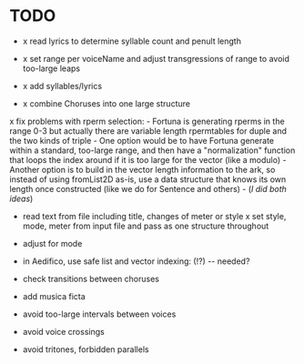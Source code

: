 # TODO

- x read lyrics to determine syllable count and penult length

- x set range per voiceName and adjust transgressions of range to avoid
  too-large leaps
- x add syllables/lyrics
- x combine Choruses into one large structure

x fix problems with rperm selection:
    - Fortuna is generating rperms in the range 0-3 but actually there are
      variable length rpermtables for duple and the two kinds of triple
    - One option would be to have Fortuna generate within a standard,
      too-large range, and then have a "normalization" function that loops the
      index around if it is too large for the vector (like a modulo)
    - Another option is to build in the vector length information to the ark,
        so instead of using fromList2D as-is, use a data structure that knows
        its own length once constructed (like we do for Sentence and others)
    - (*I did both ideas*)

- read text from file including title, changes of meter or  style
x set style, mode, meter from input file and pass as one structure throughout
- adjust for mode
- in Aedifico, use safe list and vector indexing: (!?) -- needed?

- check transitions between choruses
- add musica ficta
- avoid too-large intervals between voices
- avoid voice crossings
- avoid tritones, forbidden parallels


